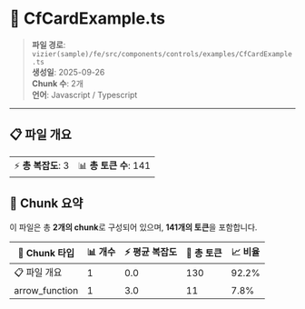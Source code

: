 # 📄 CfCardExample.ts

> **파일 경로**: `vizier(sample)/fe/src/components/controls/examples/CfCardExample.ts`  
> **생성일**: 2025-09-26  
> **Chunk 수**: 2개  
> **언어**: Javascript / Typescript
---


## 📋 파일 개요

| | |
|--|--|
| ⚡ **총 복잡도**: 3 | 📊 **총 토큰 수**: 141 |






## 🧩 Chunk 요약

이 파일은 총 **2개의 chunk**로 구성되어 있으며, **141개의 토큰**을 포함합니다.

| 🧩 Chunk 타입 | 📊 개수 | ⚡ 평균 복잡도 | 📝 총 토큰 | 📈 비율 |
|---------------|--------|-------------|----------|--------|
| 📋 파일 개요 | 1 | 0.0 | 130 | 92.2% |
| arrow_function | 1 | 3.0 | 11 | 7.8% |

